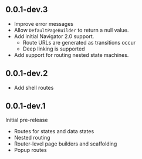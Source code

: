 ## 0.0.1-dev.3
- Improve error messages
- Allow `DefaultPageBuilder` to return a null value.
- Add initial Navigator 2.0 support. 
   - Route URLs are generated as transitions occur
   - Deep linking is supported
- Add support for routing nested state machines.


## 0.0.1-dev.2
- Add shell routes

## 0.0.1-dev.1
Initial pre-release
- Routes for states and data states
- Nested routing
- Router-level page builders and scaffolding
- Popup routes
